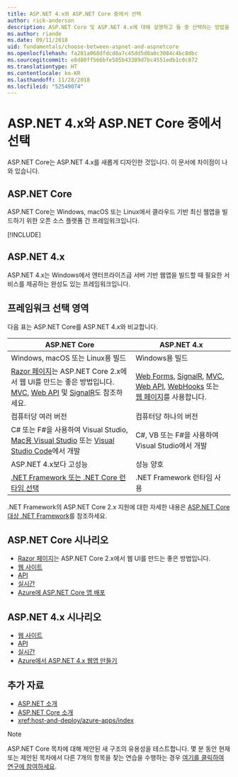 ```yaml
---
title: ASP.NET 4.x와 ASP.NET Core 중에서 선택
author: rick-anderson
description: ASP.NET Core 및 ASP.NET 4.x에 대해 설명하고 둘 중 선택하는 방법을 설명합니다.
ms.author: riande
ms.date: 09/11/2018
uid: fundamentals/choose-between-aspnet-and-aspnetcore
ms.openlocfilehash: fa281a068dfdcd8a7c45dd5d0a0c3084c4bc8dbc
ms.sourcegitcommit: e8d80ff566bfe505b43389d7bc4551edb1c0c872
ms.translationtype: HT
ms.contentlocale: ko-KR
ms.lasthandoff: 11/28/2018
ms.locfileid: "52549074"
---
```

# <a name="choose-between-aspnet-4x-and-aspnet-core"></a>ASP.NET 4.x와 ASP.NET Core 중에서 선택

ASP.NET Core는 ASP.NET 4.x를 새롭게 디자인한 것입니다. 이 문서에 차이점이 나와 있습니다.

## <a name="aspnet-core"></a>ASP.NET Core

ASP.NET Core는 Windows, macOS 또는 Linux에서 클라우드 기반 최신 웹앱을 빌드하기 위한 오픈 소스 플랫폼 간 프레임워크입니다.

[!INCLUDE[](~/includes/benefits.md)]

## <a name="aspnet-4x"></a>ASP.NET 4.x

ASP.NET 4.x는 Windows에서 엔터프라이즈급 서버 기반 웹앱을 빌드할 때 필요한 서비스를 제공하는 완성도 있는 프레임워크입니다.

## <a name="framework-selection"></a>프레임워크 선택 영역

다음 표는 ASP.NET Core를 ASP.NET 4.x와 비교합니다.

| ASP.NET Core | ASP.NET 4.x |
|---|---|
|Windows, macOS 또는 Linux용 빌드|Windows용 빌드|
|[Razor 페이지](xref:razor-pages/index)는 ASP.NET Core 2.x에서 웹 UI를 만드는 좋은 방법입니다. [MVC](xref:mvc/overview), [Web API](xref:tutorials/first-web-api) 및 [SignalR](xref:signalr/introduction)도 참조하세요.|[Web Forms](/aspnet/web-forms), [SignalR](/aspnet/signalr), [MVC](/aspnet/mvc), [Web API](/aspnet/web-api/), [WebHooks](/aspnet/webhooks/) 또는 [웹 페이지](/aspnet/web-pages)를 사용합니다.|
|컴퓨터당 여러 버전|컴퓨터당 하나의 버전|
|C# 또는 F#을 사용하여 Visual Studio, [Mac용 Visual Studio](https://www.visualstudio.com/vs/visual-studio-mac/) 또는 [Visual Studio Code](https://code.visualstudio.com/)에서 개발|C#, VB 또는 F#을 사용하여 Visual Studio에서 개발|
|ASP.NET 4.x보다 고성능|성능 양호|
|[.NET Framework 또는 .NET Core 런타임 선택](/dotnet/articles/standard/choosing-core-framework-server)|.NET Framework 런타임 사용|

.NET Framework의 ASP.NET Core 2.x 지원에 대한 자세한 내용은 [ASP.NET Core 대상 .NET Framework](xref:index#target-framework)를 참조하세요.

## <a name="aspnet-core-scenarios"></a>ASP.NET Core 시나리오

* [Razor 페이지](xref:razor-pages/index)는 ASP.NET Core 2.x에서 웹 UI를 만드는 좋은 방법입니다.
* [웹 사이트](xref:tutorials/first-mvc-app/index)
* [API](xref:tutorials/first-web-api)
* [실시간](xref:signalr/index)
* [Azure에 ASP.NET Core 앱 배포](/azure/app-service/app-service-web-get-started-dotnet)

## <a name="aspnet-4x-scenarios"></a>ASP.NET 4.x 시나리오

* [웹 사이트](/aspnet/mvc)
* [API](/aspnet/web-api)
* [실시간](/aspnet/signalr)
* [Azure에서 ASP.NET 4.x 웹앱 만들기](/azure/app-service/app-service-web-get-started-dotnet-framework)

## <a name="additional-resources"></a>추가 자료

* [ASP.NET 소개](/aspnet/overview)
* [ASP.NET Core 소개](xref:index)
* <xref:host-and-deploy/azure-apps/index>

> [!NOTE]
> ASP.NET Core 목차에 대해 제안된 새 구조의 유용성을 테스트합니다.  몇 분 동안 현재 또는 제안된 목차에서 다른 7개의 항목을 찾는 연습을 수행하는 경우 [여기를 클릭하여 연구에 참여하세요](https://dpk4xbh5.optimalworkshop.com/treejack/rps16hd5).